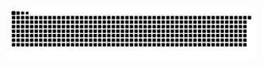 ![Snake animation](https://github.com/Serhii-Nesteruk/Serhii-Nesteruk/blob/output/github-contribution-grid-snake.svg)
